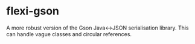 flexi-gson
==========

A more robust version of the Gson Java&lt;->JSON serialisation library. This can handle vague classes and circular references.
